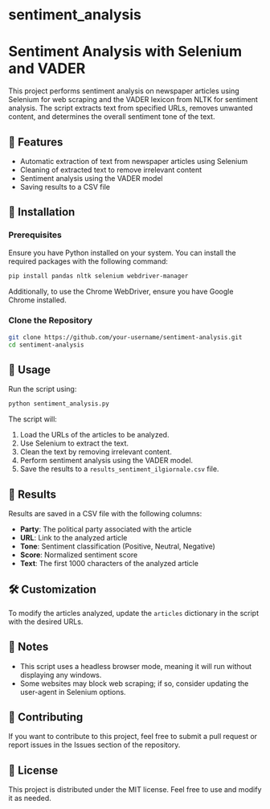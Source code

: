 # sentiment_analysis
# Sentiment Analysis with Selenium and VADER

This project performs sentiment analysis on newspaper articles using Selenium for web scraping and the VADER lexicon from NLTK for sentiment analysis. The script extracts text from specified URLs, removes unwanted content, and determines the overall sentiment tone of the text.

## 📌 Features
- Automatic extraction of text from newspaper articles using Selenium
- Cleaning of extracted text to remove irrelevant content
- Sentiment analysis using the VADER model
- Saving results to a CSV file

## 🚀 Installation

### Prerequisites
Ensure you have Python installed on your system. You can install the required packages with the following command:

```bash
pip install pandas nltk selenium webdriver-manager
```

Additionally, to use the Chrome WebDriver, ensure you have Google Chrome installed.

### Clone the Repository
```bash
git clone https://github.com/your-username/sentiment-analysis.git
cd sentiment-analysis
```

## 🔧 Usage

Run the script using:

```bash
python sentiment_analysis.py
```

The script will:
1. Load the URLs of the articles to be analyzed.
2. Use Selenium to extract the text.
3. Clean the text by removing irrelevant content.
4. Perform sentiment analysis using the VADER model.
5. Save the results to a `results_sentiment_ilgiornale.csv` file.

## 📄 Results
Results are saved in a CSV file with the following columns:
- **Party**: The political party associated with the article
- **URL**: Link to the analyzed article
- **Tone**: Sentiment classification (Positive, Neutral, Negative)
- **Score**: Normalized sentiment score
- **Text**: The first 1000 characters of the analyzed article

## 🛠️ Customization
To modify the articles analyzed, update the `articles` dictionary in the script with the desired URLs.

## 📌 Notes
- This script uses a headless browser mode, meaning it will run without displaying any windows.
- Some websites may block web scraping; if so, consider updating the user-agent in Selenium options.

## 🤝 Contributing
If you want to contribute to this project, feel free to submit a pull request or report issues in the Issues section of the repository.

## 📜 License
This project is distributed under the MIT license. Feel free to use and modify it as needed.


